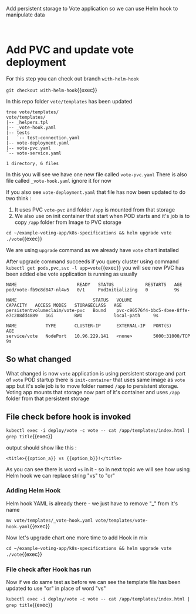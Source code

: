 
Add persistent storage to Vote application so we can use Helm hook to manipulate data

<br>

# Add PVC and update vote deployment 

For this step you can check out branch `with-helm-hook`

`git checkout with-helm-hook`{{exec}}

In this repo folder `vote/templates` has been updated

```
tree vote/templates/
vote/templates/
|-- _helpers.tpl
|-- _vote-hook.yaml
|-- tests
|   `-- test-connection.yaml
|-- vote-deployment.yaml
|-- vote-pvc.yaml
`-- vote-service.yaml

1 directory, 6 files
```

In this you will see we have one new file called `vote-pvc.yaml`
There is also file called `_vote-hook.yaml` ignore it for now 

If you also see `vote-deployment.yaml` that file has now been updated to do two think : 

1. It uses PVC `vote-pvc` and folder `/app` is mounted from that storage 
2. We also use on init container that start when POD starts and it's job is to copy `/app` folder from Image to PVC storage 

`cd ~/example-voting-app/k8s-specifications && helm upgrade vote ./vote`{{exec}}

We are using `upgrade` command as we already have `vote` chart installed 

After upgrade command succeeds if you query cluster using command `kubectl get pods,pvc,svc -l app=vote`{{exec}} you will see new PVC has been added else vote application is running as usually 

```
NAME                       READY   STATUS            RESTARTS   AGE
pod/vote-fb9c8d847-nl4w5   0/1     PodInitializing   0          9s

NAME                             STATUS   VOLUME                                     CAPACITY   ACCESS MODES   STORAGECLASS   AGE
persistentvolumeclaim/vote-pvc   Bound    pvc-c90576f4-bbc5-4bee-8ffe-e7c288dd4889   1Gi        RWO            local-path     9s

NAME           TYPE       CLUSTER-IP      EXTERNAL-IP   PORT(S)          AGE
service/vote   NodePort   10.96.229.141   <none>        5000:31000/TCP   9s
```

## So what changed 

What changed is now `vote` application is using persistent storage and part of `vote` POD startup there is `init-container` that uses same image as `vote` app but it's sole job is to move folder named `/app` to persistent storage. Voting app mounts that storage now part of it's container and uses `/app` folder from that persistent storage 

## File check before hook is invoked 

`kubectl exec -i deploy/vote -c vote -- cat /app/templates/index.html | grep title`{{exec}}

output should show like this : 

`<title>{{option_a}} vs {{option_b}}!</title>`

As you can see there is word `vs` in it - so in next topic we will see how using Helm hook we can replace string "vs" to "or"

### Adding Helm Hook 

Helm hook YAML is already there - we just have to remove "_" from it's name 

`mv vote/templates/_vote-hook.yaml vote/templates/vote-hook.yaml`{{exec}}

Now let's upgrade chart one more time to add Hook in mix 

`cd ~/example-voting-app/k8s-specifications && helm upgrade vote ./vote`{{exec}}

### File check after Hook has run 

Now if we do same test as before we can see the template file has been updated to use "or" in place of word "vs" 

`kubectl exec -i deploy/vote -c vote -- cat /app/templates/index.html | grep title`{{exec}}